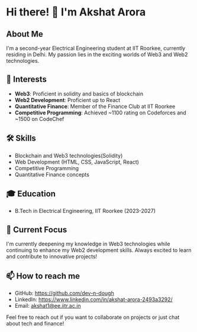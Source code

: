 # Hi there! 👋 I'm Akshat Arora

## About Me

I'm a second-year Electrical Engineering student at IIT Roorkee, currently residing in Delhi. My passion lies in the exciting worlds of Web3 and Web2 technologies.

## 🚀 Interests

- **Web3**: Proficient in solidity and basics of blockchain
- **Web2 Development**: Proficient up to React
- **Quantitative Finance**: Member of the Finance Club at IIT Roorkee
- **Competitive Programming**: Achieved ~1100 rating on Codeforces and ~1500 on CodeChef

## 🛠️ Skills

- Blockchain and Web3 technologies(Solidity)
- Web Development (HTML, CSS, JavaScript, React)
- Competitive Programming
- Quantitative Finance concepts

## 🎓 Education

- B.Tech in Electrical Engineering, IIT Roorkee (2023-2027)

## 🌱 Current Focus

I'm currently deepening my knowledge in Web3 technologies while continuing to enhance my Web2 development skills. Always excited to learn and contribute to innovative projects!

## 📫 How to reach me

- GitHub: https://github.com/dev-n-dough
- LinkedIn: https://www.linkedin.com/in/akshat-arora-2493a3292/
- Email: akshat1@ee.iitr.ac.in

Feel free to reach out if you want to collaborate on projects or just chat about tech and finance!
